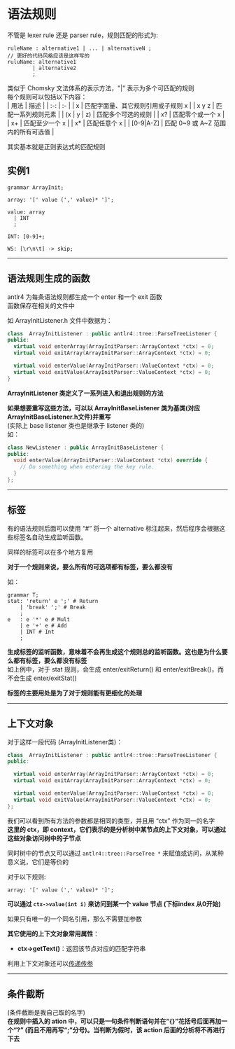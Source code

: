 # 语法规则  

不管是 lexer rule 还是 parser rule，规则匹配的形式为:  
``` Antlr4
ruleName : alternative1 | ... | alternativeN ;
// 更好的代码风格应该是这样写的
ruluName: alternative1
        | alternative2
        ;
```

类似于 Chomsky 文法体系的表示方法，"|" 表示为多个可匹配的规则  
每个规则可以包括以下内容：  
| 用法 | 描述 |
| :-: | :- |
| x | 匹配字面量、其它规则引用或子规则 x |
| x y z | 匹配一系列规则元素 |
| (x \| y \| z) | 匹配多个可选的规则 |
| x? | 匹配零个或一个 x |
| x+ | 匹配至少一个 x |
| x* | 匹配任意个 x |
| [0-9\|A-Z] | 匹配 0\~9 或 A\~Z 范围内的所有可选值 |  

其实基本就是正则表达式的匹配规则  

## 实例1
``` Antlr4
grammar ArrayInit;

array: '[' value (',' value)* ']';  

value: array
  | INT
  ;

INT: [0-9]+;

WS: [\r\n\t] -> skip;
```

----------

## 语法规则生成的函数

antlr4 为每条语法规则都生成一个 enter 和一个 exit 函数  
函数保存在相关的文件中  

如 ArrayInitListener.h 文件中数据为：  
``` c++
class  ArrayInitListener : public antlr4::tree::ParseTreeListener {
public:
  virtual void enterArray(ArrayInitParser::ArrayContext *ctx) = 0;
  virtual void exitArray(ArrayInitParser::ArrayContext *ctx) = 0;

  virtual void enterValue(ArrayInitParser::ValueContext *ctx) = 0;
  virtual void exitValue(ArrayInitParser::ValueContext *ctx) = 0;
}
```

**ArrayInitListener 类定义了一系列进入和退出规则的方法**

**如果想要重写这些方法，可以以 ArrayInitBaseListener 类为基类(对应ArrayInitBaseListener.h文件)并重写**  
(实际上 base listener 类也是继承于 listener 类的)  
如：  
``` c++
class NewListener : public ArrayInitBaseListener {
public:
  void enterValue(ArrayInitParser::ValueContext *ctx) override {
	// Do something when entering the key rule.
  }
};
```

----------------

## 标签
有的语法规则后面可以使用 “#” 将一个 alternative 标注起来，然后程序会根据这些标签名自动生成监听函数。  

同样的标签可以在多个地方复用  

**对于一个规则来说，要么所有的可选项都有标签，要么都没有**  

如：  
``` Antlr4
grammar T;
stat: 'return' e ';' # Return
 	| 'break' ';' # Break
 	;
e   : e '*' e # Mult
    | e '+' e # Add
    | INT # Int
    ;
```

**生成标签的监听函数，意味着不会再生成这个规则总的监听函数。这也是为什么要么都有标签，要么都没有标签**  
如上例中，对于 stat 规则，会生成 enter/exitReturn() 和 enter/exitBreak()，而不会生成 enter/exitStat()  

**标签的主要用处是为了对于规则能有更细化的处理**  

-------------

## 上下文对象
对于这样一段代码 (ArrayInitListener类)：  
``` c++
class  ArrayInitListener : public antlr4::tree::ParseTreeListener {
public:

  virtual void enterArray(ArrayInitParser::ArrayContext *ctx) = 0;
  virtual void exitArray(ArrayInitParser::ArrayContext *ctx) = 0;

  virtual void enterValue(ArrayInitParser::ValueContext *ctx) = 0;
  virtual void exitValue(ArrayInitParser::ValueContext *ctx) = 0;
};
```

我们可以看到所有方法的参数都是相同的类型，并且用 “ctx” 作为同一的名字  
**这里的 ctx，即 context，它们表示的是分析树中某节点的上下文对象，可以通过这些对象访问树中的子节点**  

同时树中的节点又可以通过 `antlr4::tree::ParseTree *` 来赋值或访问，从某种意义说，它们是等价的  

对于以下规则:  
``` antlr4
array: '[' value (',' value)* ']';  
```
**可以通过 `ctx->value(int i)` 来访问到某一个 value 节点 (下标index 从0开始)**  

如果只有唯一的一个同名引用，那么不需要加参数  

**其它使用的上下文对象常用属性**：  
* **ctx->getText()**：返回该节点对应的匹配字符串

利用上下文对象还可以[传递传参](5.传递参数.md#上下文对象)

------------------

## 条件截断
(条件截断是我自己取的名字)  
**在规则中插入的 ation 中，可以只是一句条件判断语句并在“{}”花括号后面再加一个“?” (而且不用再写“;”分号)。当判断为假时，该 action 后面的分析将不再进行下去**
